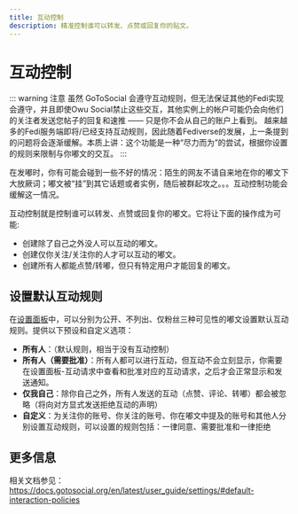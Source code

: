 ```yaml
---
title: 互动控制
description: 精准控制谁可以转发、点赞或回复你的贴文。
---
```


# 互动控制

::: warning 注意
虽然 GoToSocial 会遵守互动规则，但无法保证其他的Fedi实现会遵守，并且即使Owu Social禁止这些交互，其他实例上的帐户可能仍会向他们的关注者发送您帖子的回复和速推 —— 只是你不会从自己的账户上看到。
越来越多的Fedi服务端即将/已经支持互动规则，因此随着Fediverse的发展，上一条提到的问题将会逐渐缓解。本质上讲：这个功能是一种“尽力而为”的尝试，根据你设置的规则来限制与你嘟文的交互。
:::

在发嘟时，你有可能会碰到一些不好的情况：陌生的网友不请自来地在你的嘟文下大放厥词；嘟文被“挂”到其它话题或者实例，随后被群起攻之。。。互动控制功能会缓解这一情况。

互动控制就是控制谁可以转发、点赞或回复你的嘟文。它将让下面的操作成为可能:

- 创建除了自己之外没人可以互动的嘟文。
- 创建仅你关注/关注你的人才可以互动的嘟文。
- 创建所有人都能点赞/转嘟，但只有特定用户才能回复的嘟文。

## 设置默认互动规则

在[设置面板](https://scg.owu.one/settings)中，可以分别为公开、不列出、仅粉丝三种可见性的嘟文设置默认互动规则。提供以下预设和自定义选项：

- **所有人**：（默认规则，相当于没有互动控制）
- **所有人（需要批准）**：所有人都可以进行互动，但互动不会立刻显示，你需要在设置面板-互动请求中查看和批准对应的互动请求，之后才会正常显示和发送通知。
- **仅我自己**：除你自己之外，所有人发送的互动（点赞、评论、转嘟）都会被忽略（将向对方显式发送拒绝互动的声明）
- **自定义**：为关注你的账号、你关注的账号、你在嘟文中提及的账号和其他人分别设置互动规则，可以设置的规则包括：一律同意、需要批准和一律拒绝

## 更多信息

相关文档参见：https://docs.gotosocial.org/en/latest/user_guide/settings/#default-interaction-policies
